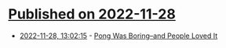 # [Published on 2022-11-28](index.md)

* [2022-11-28, 13:02:15](https://news.ycombinator.com/item?id=33773081) - [Pong Was Boring–and People Loved It](https://spectrum.ieee.org/pong-video-game)
